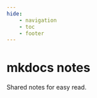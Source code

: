 ```yaml
---
hide:
    - navigation
    - toc
    - footer
---
```



# mkdocs notes

Shared notes for easy read.

